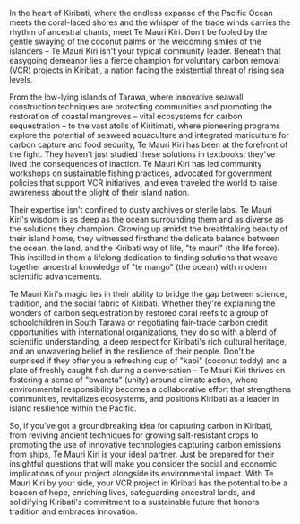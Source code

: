 In the heart of Kiribati, where the endless expanse of the Pacific Ocean meets the coral-laced shores and the whisper of the trade winds carries the rhythm of ancestral chants, meet Te Mauri Kiri. Don't be fooled by the gentle swaying of the coconut palms or the welcoming smiles of the islanders – Te Mauri Kiri isn't your typical community leader. Beneath that easygoing demeanor lies a fierce champion for voluntary carbon removal (VCR) projects in Kiribati, a nation facing the existential threat of rising sea levels.

From the low-lying islands of Tarawa, where innovative seawall construction techniques are protecting communities and promoting the restoration of coastal mangroves – vital ecosystems for carbon sequestration – to the vast atolls of Kiritimati, where pioneering programs explore the potential of seaweed aquaculture and integrated mariculture for carbon capture and food security, Te Mauri Kiri has been at the forefront of the fight. They haven't just studied these solutions in textbooks; they've lived the consequences of inaction. Te Mauri Kiri has led community workshops on sustainable fishing practices, advocated for government policies that support VCR initiatives, and even traveled the world to raise awareness about the plight of their island nation.

Their expertise isn't confined to dusty archives or sterile labs. Te Mauri Kiri's wisdom is as deep as the ocean surrounding them and as diverse as the solutions they champion. Growing up amidst the breathtaking beauty of their island home, they witnessed firsthand the delicate balance between the ocean, the land, and the Kiribati way of life, "te mauri" (the life force). This instilled in them a lifelong dedication to finding solutions that weave together ancestral knowledge of "te mango" (the ocean) with modern scientific advancements.

Te Mauri Kiri's magic lies in their ability to bridge the gap between science, tradition, and the social fabric of Kiribati. Whether they're explaining the wonders of carbon sequestration by restored coral reefs to a group of schoolchildren in South Tarawa or negotiating fair-trade carbon credit opportunities with international organizations, they do so with a blend of scientific understanding, a deep respect for Kiribati's rich cultural heritage, and an unwavering belief in the resilience of their people. Don't be surprised if they offer you a refreshing cup of "kaoi" (coconut toddy) and a plate of freshly caught fish during a conversation – Te Mauri Kiri thrives on fostering a sense of "bwareta" (unity) around climate action, where environmental responsibility becomes a collaborative effort that strengthens communities, revitalizes ecosystems, and positions Kiribati as a leader in island resilience within the Pacific. 

So, if you've got a groundbreaking idea for capturing carbon in Kiribati, from reviving ancient techniques for growing salt-resistant crops to promoting the use of innovative technologies capturing carbon emissions from ships, Te Mauri Kiri is your ideal partner. Just be prepared for their insightful questions that will make you consider the social and economic implications of your project alongside its environmental impact. With Te Mauri Kiri by your side, your VCR project in Kiribati has the potential to be a beacon of hope, enriching lives, safeguarding ancestral lands, and solidifying Kiribati's commitment to a sustainable future that honors tradition and embraces innovation. 
